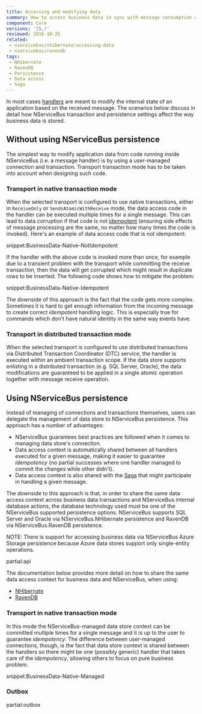 ```yaml
---
title: Accessing and modifying data
summary: How to access business data in sync with message consumption and modifications to NServiceBus-controlled data.
component: Core
versions: '[5,)'
reviewed: 2016-10-25
related:
 - nservicebus/nhibernate/accessing-data
 - nservicebus/ravendb
tags:
 - NHibernate
 - RavenDB
 - Persistence
 - Data access
 - Saga
---
```


In most cases [handlers](/nservicebus/handlers/) are meant to modify the internal state of an application based on the received message. The scenarios below discuss in detail how NServiceBus transaction and persistence settings affect the way business data is stored.


## Without using NServiceBus persistence

The simplest way to modify application data from code running inside NServiceBus (i.e. a message handler) is by using a user-managed connection and transaction. Transport transaction mode has to be taken into account when designing such code.


### Transport in native transaction mode

When the selected transport is configured to use native transactions, either in `ReceiveOnly` or `SendsAtomicWithReceive` mode, the data access code in the handler can be executed multiple times for a single message. This can lead to data corruption if that code is not [idempotent](http://www.enterpriseintegrationpatterns.com/patterns/messaging/IdempotentReceiver.html) (ensuring side effects of message processing are the same, no matter how many times the code is invoked). Here's an example of data access code that is not idempotent:

snippet:BusinessData-Native-NotIdempotent

If the handler with the above code is invoked more than once, for example due to a transient problem with the transport while committing the receive transaction, then the data will get corrupted which might result in duplicate rows to be inserted. The following code shows how to mitigate the problem:

snippet:BusinessData-Native-Idempotent

The downside of this approach is the fact that the code gets more complex. Sometimes it is hard to get enough information from the incoming message to create correct *idempotent* handling logic. This is especially true for commands which don't have natural identity in the same way events have.


### Transport in distributed transaction mode

When the selected transport is configured to use distributed transactions via Distributed Transaction Coordinator (DTC) service, the handler is executed within an ambient transaction scope. If the data store supports enlisting in a distributed transaction (e.g. SQL Server, Oracle), the data modifications are guaranteed to be applied in a single atomic operation together with message receive operation. 


## Using NServiceBus persistence

Instead of managing of connections and transactions themselves, users can delegate the management of data store to NServiceBus persistence. This approach has a number of advantages:

 * NServiceBus guarantees best practices are followed when it comes to managing data store's connection.
 * Data access context is automatically shared between all handlers executed for a given message, making it easier to guarantee *idempotency* (no partial successes where one handler managed to commit the changes while other didn't).
 * Data access context is also shared with the [Saga](/nservicebus/sagas) that might participate in handling a given message.

The downside to this approach is that, in order to share the same data access context across business data transactions and NServiceBus internal database actions, the database technology used must be one of the NServiceBus supported persistence options. NServiceBus supports SQL Server and Oracle via NServiceBus.NHibernate persistence and RavenDB via NServiceBus.RavenDB persistence.

NOTE: There is support for accessing business data via NServiceBus Azure Storage persistence because Azure data stores support only single-entity operations.

partial:api

The documentation below provides more detail on how to share the same data access context for business data and NServiceBus, when using:

 * [NHibernate](/nservicebus/nhibernate/accessing-data.md)
 * [RavenDB](/nservicebus/ravendb/#shared-session)


### Transport in native transaction mode

In this mode the NServiceBus-managed data store context can be committed multiple times for a single message and it is up to the user to guarantee *idempotency*. The difference between user-managed connections, though, is the fact that data store context is shared between the handlers so there might be one (possibly generic) handler that takes care of the *idempotency*, allowing others to focus on pure business problem.

snippet:BusinessData-Native-Managed


### Outbox

partial:outbox